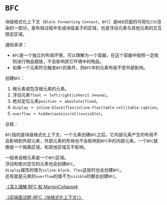 # `BFC`

块级格式化上下文（`Block Formatting Context`，`BFC`）是`WEB`页面的可视化`CSS`渲染的一部分，是布局过程中生成块级盒子的区域，也是浮动元素与其他元素的交互限定区域。

通俗来讲：

- `BFC`是一个独立的布局环境，可以理解为一个容器，在这个容器中按照一定规则进行物品摆放，不会影响其它环境中的物品。
- 如果一个元素符合触发`BFC`的条件，则`BFC`中的元素布局不受外部影响。

创建`BFC`：

1. 根元素或包含根元素的元素。
2. 浮动元素`float ＝ left|right|inherit（≠none）`。
3. 绝对定位元素`position ＝ absolute|fixed`。
4. `display ＝ inline-block|flex|inline-flex|table-cell|table-caption`。
5. `overflow ＝ hidden|auto|scroll(≠visible)`。

总结：

`BFC`指的是块级格式化上下文，一个元素创建`BFC`之后，它内部元素产生的布局不会影响到外部元素，外部元素的布局也不会影响到`BFC`中的内部元素。一个`BFC`就像是一个隔离区域，和其他区域互不影响。

一般来说根元素是一个`BFC`区域。\
浮动和绝对定位的元素也会创建`BFC`。\
`display`属性的值为`inline-block`、`flex`这些时也会创建`BFC`。\
还有就是元素的`overflow`的值不为`visible`时都会创建`BFC`。

[《深入理解 BFC 和 MarginCollapse》](https://www.w3cplus.com/css/understanding-bfc-and-margin-collapse.html)

[《前端面试题-BFC（块格式化上下文）》](https://segmentfault.com/a/1190000013647777)
